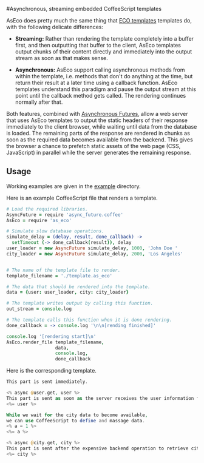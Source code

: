 #Asynchronous, streaming embedded CoffeeScript templates

AsEco does pretty much the same thing that [ECO templates](https://github.com/sstephenson/eco) templates do, with the following delicate differences:

*   __Streaming:__ Rather than rendering the template completely into a buffer first, and then outputting that buffer to the client, 
    AsEco templates output chunks of their content directly and immediately into the output stream as soon as that makes sense.

*   __Asynchronous:__ AsEco support calling asynchronous methods from within the template, 
    i.e. methods that don't do anything at the time, but return their result at a later time using a callback function.
    AsEco templates understand this paradigm and pause the output stream at this point until the callback method gets called. 
    The rendering continues normally after that.


Both features, combined with [Asynchronous Futures](https://github.com/kevgo/async_future.coffee),
allow a web server that uses AsEco templates to output the static headers of their response
immediately to the client browser, while waiting until data from the database is loaded. The remaining parts of the response are rendered
in chunks as soon as the required data becomes available from the backend. 
This gives the browser a chance to prefetch static assets of the web page (CSS, JavaScript) in parallel while the 
server generates the remaining response.


## Usage

Working examples are given in the [example](https://github.com/kevgo/as_eco/tree/master/examples) directory.

Here is an example CoffeeScript file that renders a template.

```coffeescript
# Load the required libraries.
AsyncFuture = require 'async_future.coffee'
AsEco = require 'as_eco'

# Simulate slow database operations.
simulate_delay = (delay, result, done_callback) ->
  setTimeout (-> done_callback(result)), delay
user_loader = new AsyncFuture simulate_delay, 1000, 'John Doe '
city_loader = new AsyncFuture simulate_delay, 2000, 'Los Angeles'


# The name of the template file to render.
template_filename = './template.as_eco'

# The data that should be rendered into the template.
data = {user: user_loader, city: city_loader}

# The template writes output by calling this function.
out_stream = console.log

# The template calls this function when it is done rendering.
done_callback = -> console.log '\n\n[rending finished]'

console.log '[rendering start]\n'
AsEco.render_file template_filename,
                  data,
                  console.log,
                  done_callback

```

Here is the corresponding template.
```php
This part is sent immediately.

<% async @user.get, user %>
This part is sent as soon as the server receives the user information from its backend.
<%= user %>

While we wait for the city data to become available, 
we can use CoffeeScript to define and massage data.
<% a = 1 %>
<%= a %>

<% async @city.get, city %>
This part is sent after the expensive backend operation to retrieve city data finishes.
<%= city %>
```
